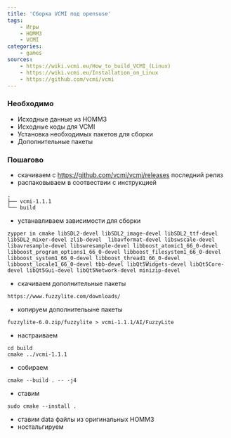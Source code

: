```yaml
---
title: 'Сборка VCMI под opensuse'
tags: 
    - Игры
    - HOMM3
    - VCMI
categories:
    - games
sources:
    - https://wiki.vcmi.eu/How_to_build_VCMI_(Linux)
    - https://wiki.vcmi.eu/Installation_on_Linux
    - https://github.com/vcmi/vcmi
---
```


### Необходимо

* Исходные данные из HOMM3
* Исходные коды для VCMI
* Установка необходимых пакетов для сборки
* Дополнительные пакеты 

### Пошагово

* скачиваем с https://github.com/vcmi/vcmi/releases последний релиз
* распаковываем в соотвествии с инструкцией
```
.
├── vcmi-1.1.1 
└── build
```
* устанавливаем зависимости для сборки
```
zypper in cmake libSDL2-devel libSDL2_image-devel libSDL2_ttf-devel libSDL2_mixer-devel zlib-devel  libavformat-devel libswscale-devel libavresample-devel libswresample-devel libboost_atomic1_66_0-devel libboost_program_options1_66_0-devel libboost_filesystem1_66_0-devel libboost_system1_66_0-devel libboost_thread1_66_0-devel libboost_locale1_66_0-devel tbb-devel libQt5Widgets-devel libQt5Core-devel libQt5Gui-devel libQt5Network-devel minizip-devel
```
* скачиваем дополнительные пакеты 
```
https://www.fuzzylite.com/downloads/
```
* копируем дополнительыне пакеты
```
fuzzylite-6.0.zip/fuzzylite > vcmi-1.1.1/AI/FuzzyLite
```
* настраиваем
```
cd build
cmake ../vcmi-1.1.1
```
* собираем
```
cmake --build . -- -j4
```
* ставим
```
sudo cmake --install .
```
* ставим data файлы из оригинальных HOMM3
* ностальгируем